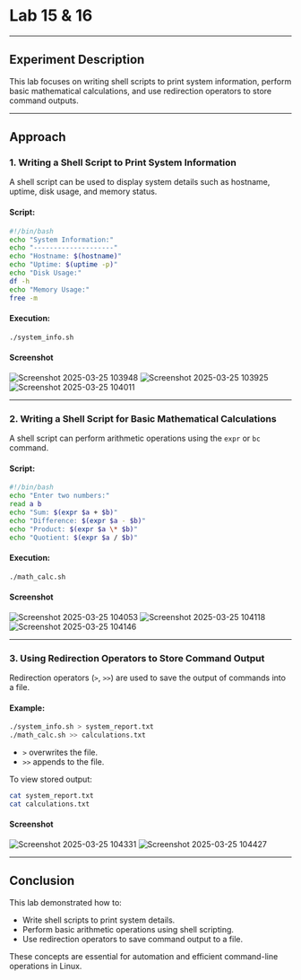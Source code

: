 # Lab 15 & 16

---

## Experiment Description
This lab focuses on writing shell scripts to print system information, perform basic mathematical calculations, and use redirection operators to store command outputs.

---

## Approach

### 1. Writing a Shell Script to Print System Information
A shell script can be used to display system details such as hostname, uptime, disk usage, and memory status.

#### Script:
```bash
#!/bin/bash
echo "System Information:"
echo "--------------------"
echo "Hostname: $(hostname)"
echo "Uptime: $(uptime -p)"
echo "Disk Usage:"
df -h
echo "Memory Usage:"
free -m
```

#### Execution:
```bash
./system_info.sh
```
#### Screenshot
![Screenshot 2025-03-25 103948](https://github.com/user-attachments/assets/b09e83f7-6c5e-407a-ba60-90d4bf188620)
![Screenshot 2025-03-25 103925](https://github.com/user-attachments/assets/72f0e0be-e066-44bc-abed-d01776f421ca)
![Screenshot 2025-03-25 104011](https://github.com/user-attachments/assets/0926d871-1eaa-467c-8c46-a699fbd5ab8a)

---

### 2. Writing a Shell Script for Basic Mathematical Calculations
A shell script can perform arithmetic operations using the `expr` or `bc` command.

#### Script:
```bash
#!/bin/bash
echo "Enter two numbers:"
read a b
echo "Sum: $(expr $a + $b)"
echo "Difference: $(expr $a - $b)"
echo "Product: $(expr $a \* $b)"
echo "Quotient: $(expr $a / $b)"
```

#### Execution:
```bash
./math_calc.sh
```

#### Screenshot
![Screenshot 2025-03-25 104053](https://github.com/user-attachments/assets/6ead5764-cd00-4042-a9bb-afe49b6950b7)
![Screenshot 2025-03-25 104118](https://github.com/user-attachments/assets/ceabfbf7-ece2-4576-91f7-7cda5187d85c)
![Screenshot 2025-03-25 104146](https://github.com/user-attachments/assets/abaa2d11-f5e7-45b6-bef4-6e5d7f9d16fc)

---

### 3. Using Redirection Operators to Store Command Output
Redirection operators (`>`, `>>`) are used to save the output of commands into a file.

#### Example:
```bash
./system_info.sh > system_report.txt
./math_calc.sh >> calculations.txt
```
- `>` overwrites the file.
- `>>` appends to the file.

To view stored output:
```bash
cat system_report.txt
cat calculations.txt
```

#### Screenshot
![Screenshot 2025-03-25 104331](https://github.com/user-attachments/assets/33951a3f-a041-4548-b21c-a8247b64f422)
![Screenshot 2025-03-25 104427](https://github.com/user-attachments/assets/cd5cfe01-fef8-4221-b605-e1f92a3e6893)

---

## Conclusion
This lab demonstrated how to:
- Write shell scripts to print system details.
- Perform basic arithmetic operations using shell scripting.
- Use redirection operators to save command output to a file.

These concepts are essential for automation and efficient command-line operations in Linux.

